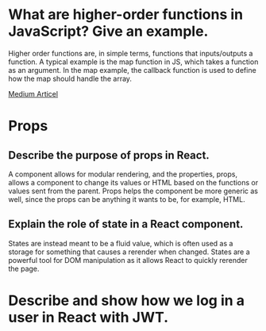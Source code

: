 # What are higher-order functions in JavaScript? Give an example.

Higher order functions are, in simple terms, functions that inputs/outputs a function. A typical example is the map function in JS, which takes a function as an argument. In the map example, the callback function is used to define how the map should handle the array.

[Medium Articel](https://medium.com/@kevinlai76/javascript-callbacks-and-higher-order-functions-3e5a81b4ec9d)

# Props

## Describe the purpose of props in React.

A component allows for modular rendering, and the properties, props, allows a component to change its values or HTML based on the functions or values sent from the parent. Props helps the component be more generic as well, since the props can be anything it wants to be, for example, HTML.

## Explain the role of state in a React component.

States are instead meant to be a fluid value, which is often used as a storage for something that causes a rerender when changed. States are a powerful tool for DOM manipulation as it allows React to quickly rerender the page.

# Describe and show how we log in a user in React with JWT.
